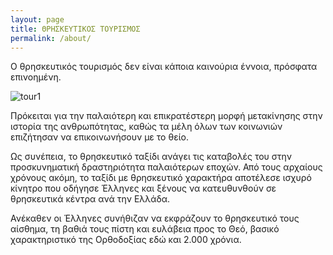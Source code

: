 ```yaml
---
layout: page
title: ΘΡΗΣΚΕΥΤΙΚΟΣ ΤΟΥΡΙΣΜΟΣ
permalink: /about/
---
```


Ο θρησκευτικός τουρισμός δεν είναι κάποια καινούρια έννοια, πρόσφατα επινοημένη. 

![tour1](../assets/img/tour1.png)

Πρόκειται για την παλαιότερη και επικρατέστερη μορφή μετακίνησης στην ιστορία της ανθρωπότητας, καθώς τα μέλη όλων των κοινωνιών επιζήτησαν να επικοινωνήσουν με το θείο.

Ως συνέπεια, το θρησκευτικό ταξίδι ανάγει τις καταβολές του στην προσκυνηματική δραστηριότητα παλαιότερων εποχών. Από τους αρχαίους χρόνους ακόμη, το ταξίδι με θρησκευτικό χαρακτήρα αποτέλεσε ισχυρό κίνητρο που οδήγησε Έλληνες και ξένους να κατευθυνθούν σε θρησκευτικά κέντρα ανά την Ελλάδα.

Ανέκαθεν οι Έλληνες συνήθιζαν να εκφράζουν το θρησκευτικό τους αίσθημα, τη βαθιά τους πίστη και ευλάβεια προς το Θεό, βασικό χαρακτηριστικό της Ορθοδοξίας εδώ και 2.000 χρόνια.
